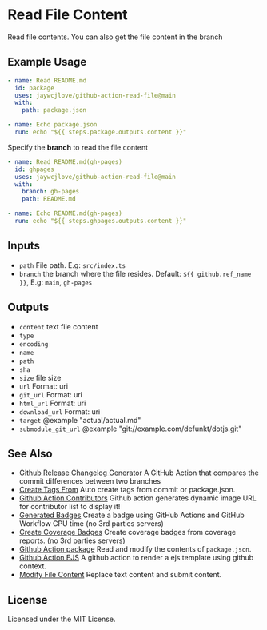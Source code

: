 Read File Content
===

Read file contents. You can also get the file content in the branch

## Example Usage

```yml
- name: Read README.md
  id: package
  uses: jaywcjlove/github-action-read-file@main
  with:
    path: package.json

- name: Echo package.json
  run: echo "${{ steps.package.outputs.content }}"
```

Specify the **branch** to read the file content

```yml
- name: Read README.md(gh-pages)
  id: ghpages
  uses: jaywcjlove/github-action-read-file@main
  with:
    branch: gh-pages
    path: README.md

- name: Echo README.md(gh-pages)
  run: echo "${{ steps.ghpages.outputs.content }}"
```

## Inputs

- `path` File path. E.g: `src/index.ts`
- `branch` the branch where the file resides. Default: `${{ github.ref_name }}`, E.g: `main`, `gh-pages`

## Outputs

- `content` text file content
- `type` 
- `encoding` 
- `name` 
- `path` 
- `sha` 
- `size` file size
- `url` Format: uri 
- `git_url` Format: uri 
- `html_url` Format: uri 
- `download_url` Format: uri 
- `target` @example "actual/actual.md" 
- `submodule_git_url` @example "git://example.com/defunkt/dotjs.git" 

## See Also

- [Github Release Changelog Generator](https://github.com/jaywcjlove/changelog-generator) A GitHub Action that compares the commit differences between two branches
- [Create Tags From](https://github.com/jaywcjlove/create-tag-action) Auto create tags from commit or package.json.
- [Github Action Contributors](https://github.com/jaywcjlove/github-action-contributors) Github action generates dynamic image URL for contributor list to display it!
- [Generated Badges](https://github.com/jaywcjlove/generated-badges) Create a badge using GitHub Actions and GitHub Workflow CPU time (no 3rd parties servers)
- [Create Coverage Badges](https://github.com/jaywcjlove/coverage-badges-cli) Create coverage badges from coverage reports. (no 3rd parties servers)
- [Github Action package](https://github.com/jaywcjlove/github-action-package) Read and modify the contents of `package.json`.
- [Github Action EJS](https://github.com/jaywcjlove/github-action-package) A github action to render a ejs template using github context.
- [Modify File Content](https://github.com/jaywcjlove/github-action-modify-file-content) Replace text content and submit content.

## License

Licensed under the MIT License.
